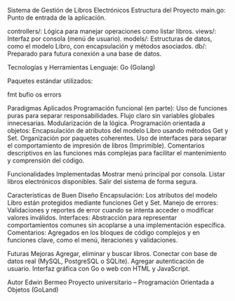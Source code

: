 Sistema de Gestión de Libros Electrónicos
Estructura del Proyecto
main.go: Punto de entrada de la aplicación.

controllers/: Lógica para manejar operaciones como listar libros.
views/: Interfaz por consola (menú de usuario).
models/: Estructuras de datos, como el modelo Libro, con encapsulación y métodos asociados.
db/: Preparado para futura conexión a una base de datos.

Tecnologías y Herramientas
Lenguaje: Go (Golang)

Paquetes estándar utilizados:

fmt
bufio
os
errors

Paradigmas Aplicados
Programación funcional (en parte):
Uso de funciones puras para separar responsabilidades.
Flujo claro sin variables globales innecesarias.
Modularización de la lógica.
Programación orientada a objetos:
Encapsulación de atributos del modelo Libro usando métodos Get y Set.
Organización por paquetes coherentes.
Uso de interfaces para separar el comportamiento de impresión de libros (Imprimible).
Comentarios descriptivos en las funciones más complejas para facilitar el mantenimiento y comprensión del código.

Funcionalidades Implementadas
Mostrar menú principal por consola.
Listar libros electrónicos disponibles.
Salir del sistema de forma segura.

Características de Buen Diseño
Encapsulación: Los atributos del modelo Libro están protegidos mediante funciones Get y Set.
Manejo de errores: Validaciones y reportes de error cuando se intenta acceder o modificar valores inválidos.
Interfaces: Abstracción para representar comportamientos comunes sin acoplarse a una implementación específica.
Comentarios: Agregados en los bloques de código complejos y en funciones clave, como el menú, iteraciones y validaciones.

Futuras Mejoras
Agregar, eliminar y buscar libros.
Conectar con base de datos real (MySQL, PostgreSQL o SQLite).
Agregar autenticación de usuario.
Interfaz gráfica con Go o web con HTML y JavaScript.

Autor
Edwin Bermeo
Proyecto universitario – Programación Orientada a Objetos (GoLand)




